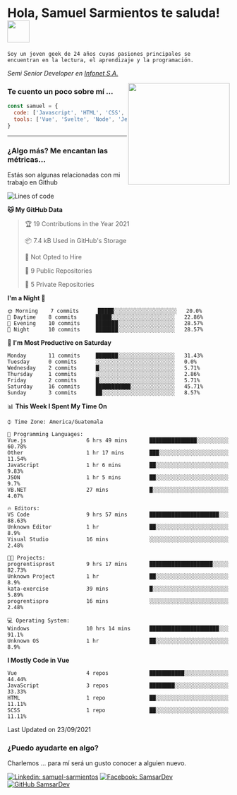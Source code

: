 <h1>Hola, Samuel Sarmientos te saluda! <img src="https://media.giphy.com/media/ZEOAnq3ockGojO0E7n/giphy.gif" width="50"></h1>
<code>Soy un joven geek de 24 años cuyas pasiones principales se
encuentran en la lectura, el aprendizaje y la programación.</code>
<br>
<p><em>Semi Senior Developer en <a href="https://www.progrentis.com/">Infonet S.A.</a>
</em></p>
<img align='right' src="https://media.giphy.com/media/du3J3cXyzhj75IOgvA/giphy.gif" width="230">

### Te cuento un poco sobre mí ...

```javascript
const samuel = {
  code: ['Javascript', 'HTML', 'CSS', 'SASS', 'Python', 'C#'],
  tools: ['Vue', 'Svelte', 'Node', 'Jest', 'Strapi']
}
```
---

### ¿Algo más? Me encantan las métricas...
Estás son algunas relacionadas con mi trabajo en Github

<!--START_SECTION:waka-->
![Lines of code](https://img.shields.io/badge/From%20Hello%20World%20I%27ve%20Written-94746%20lines%20of%20code-blue)

**🐱 My GitHub Data** 

> 🏆 19 Contributions in the Year 2021
 > 
> 📦 7.4 kB Used in GitHub's Storage 
 > 
> 🚫 Not Opted to Hire
 > 
> 📜 9 Public Repositories 
 > 
> 🔑 5 Private Repositories  
 > 
**I'm a Night 🦉** 

```text
🌞 Morning    7 commits      █████░░░░░░░░░░░░░░░░░░░░   20.0% 
🌆 Daytime    8 commits      █████░░░░░░░░░░░░░░░░░░░░   22.86% 
🌃 Evening    10 commits     ███████░░░░░░░░░░░░░░░░░░   28.57% 
🌙 Night      10 commits     ███████░░░░░░░░░░░░░░░░░░   28.57%

```
📅 **I'm Most Productive on Saturday** 

```text
Monday       11 commits     ███████░░░░░░░░░░░░░░░░░░   31.43% 
Tuesday      0 commits      ░░░░░░░░░░░░░░░░░░░░░░░░░   0.0% 
Wednesday    2 commits      █░░░░░░░░░░░░░░░░░░░░░░░░   5.71% 
Thursday     1 commits      ░░░░░░░░░░░░░░░░░░░░░░░░░   2.86% 
Friday       2 commits      █░░░░░░░░░░░░░░░░░░░░░░░░   5.71% 
Saturday     16 commits     ███████████░░░░░░░░░░░░░░   45.71% 
Sunday       3 commits      ██░░░░░░░░░░░░░░░░░░░░░░░   8.57%

```


📊 **This Week I Spent My Time On** 

```text
⌚︎ Time Zone: America/Guatemala

💬 Programming Languages: 
Vue.js                   6 hrs 49 mins       ███████████████░░░░░░░░░░   60.78% 
Other                    1 hr 17 mins        ███░░░░░░░░░░░░░░░░░░░░░░   11.54% 
JavaScript               1 hr 6 mins         ██░░░░░░░░░░░░░░░░░░░░░░░   9.83% 
JSON                     1 hr 5 mins         ██░░░░░░░░░░░░░░░░░░░░░░░   9.7% 
VB.NET                   27 mins             █░░░░░░░░░░░░░░░░░░░░░░░░   4.07%

🔥 Editors: 
VS Code                  9 hrs 57 mins       ██████████████████████░░░   88.63% 
Unknown Editor           1 hr                ██░░░░░░░░░░░░░░░░░░░░░░░   8.9% 
Visual Studio            16 mins             ░░░░░░░░░░░░░░░░░░░░░░░░░   2.48%

🐱‍💻 Projects: 
progrentisprost          9 hrs 17 mins       ████████████████████░░░░░   82.73% 
Unknown Project          1 hr                ██░░░░░░░░░░░░░░░░░░░░░░░   8.9% 
kata-exercise            39 mins             █░░░░░░░░░░░░░░░░░░░░░░░░   5.89% 
progrentispro            16 mins             ░░░░░░░░░░░░░░░░░░░░░░░░░   2.48%

💻 Operating System: 
Windows                  10 hrs 14 mins      ██████████████████████░░░   91.1% 
Unknown OS               1 hr                ██░░░░░░░░░░░░░░░░░░░░░░░   8.9%

```

**I Mostly Code in Vue** 

```text
Vue                      4 repos             ███████████░░░░░░░░░░░░░░   44.44% 
JavaScript               3 repos             ████████░░░░░░░░░░░░░░░░░   33.33% 
HTML                     1 repo              ██░░░░░░░░░░░░░░░░░░░░░░░   11.11% 
SCSS                     1 repo              ██░░░░░░░░░░░░░░░░░░░░░░░   11.11%

```



 Last Updated on 23/09/2021
<!--END_SECTION:waka-->

### ¿Puedo ayudarte en algo?
Charlemos ... para mí será un gusto conocer a alguien nuevo.

[![Linkedin: samuel-sarmientos](https://img.shields.io/badge/-Samuel%20Sarmientos-blue?style=flat-square&logo=Linkedin&logoColor=white)](https://www.linkedin.com/in/samuel-sarmientos)
[![Facebook: SamsarDev](https://img.shields.io/badge/-SamsarDev-white?style=flat-square&logo=Facebook)](https://www.facebook.com/Samsar.Dev)
[![GitHub SamsarDev](https://img.shields.io/github/followers/SamsarDev?label=follow&style=social)](https://github.com/SamsarDev)
